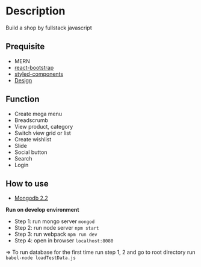 # Description
Build a shop by fullstack javascript

## Prequisite
- MERN
- [react-bootstrap](https://react-bootstrap.github.io/getting-started/introduction)
- [styled-components](https://www.styled-components.com/docs/basics)
- [Design](https://drive.google.com/drive/u/0/folders/1ROrKHFKp9qzZ78mYshyw7zGe0X_7dEuO)

## Function
- Create mega menu
- Breadscrumb
- View product, category
- Switch view grid or list
- Create wishlist
- Slide
- Social button
- Search
- Login

## How to use
- [Mongodb 2.2](http://mongodb.github.io/node-mongodb-native/2.2/api/)

**Run on develop environment**
- Step 1: run mongo server `mongod`
- Step 2: run node server `npm start`
- Step 3: run webpack `npm run dev`
- Step 4: open in browser `localhost:8080`

=> To run database for the first time run step 1, 2 and go to root directory run `babel-node loadTestData.js`